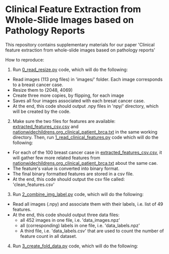 # Clinical Feature Extraction from Whole-Slide Images based on Pathology Reports

This repository contains supplementary materials for our paper 'Clinical feature extraction from whole-slide images based on pathology reports'

How to reproduce:
1. Run [0_read_resize.py](0_read_resize.py) code, which will do the following:
  - Read images (113 png files) in 'images/' folder. Each image corresponds to a breast cancer case.
  - Resize them to (2048, 4069)
  - Create three more copies, by flipping, for each image
  - Saves all four images associated with each bresat cancer case.
  - At the end, this code should output .npy files in 'npy/' directory, which will be created by the code.
2. Make sure the two files for features are available: [extracted_features_csv.csv](extracted_features_csv.csv) and [nationwidechildrens.org_clinical_patient_brca.txt](nationwidechildrens.org_clinical_patient_brca.txt) in the same working directory. Then, run [1_read_clinical_features.py](1_read_clinical_features.py) code which will do the following:
  - For each of the 100 breast cancer case in [extracted_features_csv.csv](extracted_features_csv.csv), it will gather few more related features from [nationwidechildrens.org_clinical_patient_brca.txt](nationwidechildrens.org_clinical_patient_brca.txt) about the same cae.
  - The feature's value is converted into binary format.
  - The final binary formatted features are stored in a csv file.
  - At the end, this code should output the csv file called: 'clean_features.csv'
3. Run [2_combine_img_label.py](2_combine_img_label.py) code, which will do the following:
  - Read all images (.npy) and associate them with their labels, i.e. list of 49 features.
  - At the end, this code should output three data files:
    - all 452 images in one file, i.e. 'data_images.npz'
    - all (corresponding) labels in one file, i.e. 'data_labels.npz'
    - A third file, i.e. 'data_labels.csv' that are used to count the number of feature count in all dataset.
4. Run [3_create_fold_data.py](3_create_fold_data.py) code, which will do the following:
